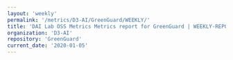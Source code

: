 ```yaml
---
layout: 'weekly'
permalink: '/metrics/D3-AI/GreenGuard/WEEKLY/'
title: 'DAI Lab OSS Metrics Metrics report for GreenGuard | WEEKLY-REPORT-2020-01-05'
organization: 'D3-AI'
repository: 'GreenGuard'
current_date: '2020-01-05'
---
```

